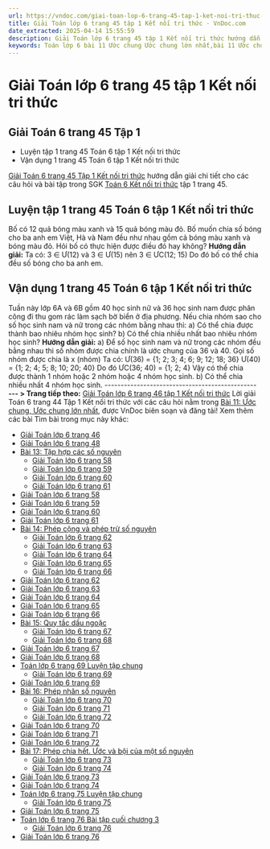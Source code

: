 ```yaml
---
url: https://vndoc.com/giai-toan-lop-6-trang-45-tap-1-ket-noi-tri-thuc-326898
title: Giải Toán lớp 6 trang 45 tập 1 Kết nối tri thức - VnDoc.com
date_extracted: 2025-04-14 15:55:59
description: Giải Toán lớp 6 trang 45 tập 1 Kết nối tri thức hướng dẫn giải chi tiết các câu hỏi và bài tập trong SGK Toán 6 Kết nối tri thức tập 1.
keywords: Toán lớp 6 bài 11 Ước chung Ước chung lớn nhất,bài 11 Ước chung Ước chung lớn nhất,Giải Toán 6 kết nối tri thức bài 11,toán lớp 6 kết nối tri thức bài 11,toán 6 kntt,toán lớp 6,giải toán lớp 6,giải toán 6,toán lớp 6 kết nối tri thức,toán 6 kết nối tri thức,giải toán 6 tập 1 kết nối tri thức,sgk toán 6 kết nối tri thức,giải toán 6 bài 11,Ước chung Ước chung lớn nhất,toán 6 trang 45,giải toán 6 trang 45,toán 6 trang 45 kết nối,Luyện tập 1 trang 45 toán 6 tập 1,Vận dụng 1 trang 45 toán 6 tập1
---
```


# Giải Toán lớp 6 trang 45 tập 1 Kết nối tri thức
## **Giải Toán 6 trang 45 Tập 1**
  * Luyện tập 1 trang 45 Toán 6 tập 1 Kết nối tri thức
  * Vận dụng 1 trang 45 Toán 6 tập 1 Kết nối tri thức

[Giải Toán 6 trang 45 Tập 1 Kết nối tri thức](<https://vndoc.com/giai-toan-lop-6-trang-45-tap-1-ket-noi-tri-thuc-326898>) hướng dẫn giải chi tiết cho các câu hỏi và bài tập trong SGK [Toán 6 Kết nối tri thức](<https://vndoc.com/toan-6-ket-noi-tri-thuc>) tập 1 trang 45.
## Luyện tập 1 trang 45 Toán 6 tập 1 Kết nối tri thức
Bố có 12 quả bóng màu xanh và 15 quả bóng màu đỏ. Bố muốn chia số bóng cho ba anh em Việt, Hà và Nam đều như nhau gồm cả bóng màu xanh và bóng màu đỏ. Hỏi bố có thực hiện được điều đó hay không?
**Hướng dẫn giải:**
Ta có: 3 ∈ Ư\(12\) và 3 ∈ Ư\(15\) nên 3 ∈ ƯC\(12; 15\)
Do đó bố có thể chia đều số bóng cho ba anh em.
## Vận dụng 1 trang 45 Toán 6 tập 1 Kết nối tri thức
Tuần này lớp 6A và 6B gồm 40 học sinh nữ và 36 học sinh nam được phân công đi thu gom rác làm sạch bờ biển ở địa phương. Nếu chia nhóm sao cho số học sinh nam và nữ trong các nhóm bằng nhau thì:
a\) Có thể chia được thành bao nhiêu nhóm học sinh?
b\) Có thể chia nhiều nhất bao nhiêu nhóm học sinh?
**Hướng dẫn giải:**
a\) Để số học sinh nam và nữ trong các nhóm đều bằng nhau thi số nhóm được chia chính là ước chung của 36 và 40.
Gọi số nhóm được chia là x \(nhóm\)
Ta có: Ư\(36\) = \{1; 2; 3; 4; 6; 9; 12; 18; 36\}
Ư\(40\) = \{1; 2; 4; 5; 8; 10; 20; 40\}
Do đó ƯC\(36; 40\) = \{1; 2; 4\}
Vậy có thể chia được thành 1 nhóm hoặc 2 nhóm hoặc 4 nhóm học sinh.
b\) Có thể chia nhiều nhất 4 nhóm học sinh.
\-----------------------------------------------
**\--- > Trang tiếp theo:** [Giải Toán lớp 6 trang 46 tập 1 Kết nối tri thức](<https://vndoc.com/giai-toan-lop-6-trang-46-tap-1-ket-noi-tri-thuc-326899>)
Lời giải Toán 6 trang 44 Tập 1 Kết nối tri thức với các câu hỏi nằm trong [Bài 11: Ước chung, Ước chung lớn nhất](<https://vndoc.com/toan-lop-6-bai-11-uoc-chung-uoc-chung-lon-nhat-ket-noi-tri-thuc-234597>), được VnDoc biên soạn và đăng tải\!
Xem thêm các bài Tìm bài trong mục này khác:
  * [Giải Toán lớp 6 trang 46](</giai-toan-lop-6-trang-46-tap-1-ket-noi-tri-thuc-326899>)
  * [Giải Toán lớp 6 trang 48](</giai-toan-lop-6-trang-48-tap-1-ket-noi-tri-thuc-327149>)
  * [Bài 13: Tập hợp các số nguyên](</toan-lop-6-bai-13-tap-hop-cac-so-nguyen-ket-noi-tri-thuc-234835>)
    * [Giải Toán lớp 6 trang 58](</giai-toan-lop-6-trang-58-tap-1-ket-noi-tri-thuc-327646>)
    * [Giải Toán lớp 6 trang 59](</giai-toan-lop-6-trang-59-tap-1-ket-noi-tri-thuc-327647>)
    * [Giải Toán lớp 6 trang 60](</giai-toan-lop-6-trang-60-tap-1-ket-noi-tri-thuc-327648>)
    * [Giải Toán lớp 6 trang 61](</giai-toan-lop-6-trang-61-tap-1-ket-noi-tri-thuc-327649>)
  * [Giải Toán lớp 6 trang 58](</giai-toan-lop-6-trang-58-tap-1-ket-noi-tri-thuc-327646>)
  * [Giải Toán lớp 6 trang 59](</giai-toan-lop-6-trang-59-tap-1-ket-noi-tri-thuc-327647>)
  * [Giải Toán lớp 6 trang 60](</giai-toan-lop-6-trang-60-tap-1-ket-noi-tri-thuc-327648>)
  * [Giải Toán lớp 6 trang 61](</giai-toan-lop-6-trang-61-tap-1-ket-noi-tri-thuc-327649>)
  * [Bài 14: Phép cộng và phép trừ số nguyên ](</toan-lop-6-bai-14-phep-cong-va-phep-tru-so-nguyen-ket-noi-tri-thuc-234847>)
    * [Giải Toán lớp 6 trang 62](</giai-toan-lop-6-trang-62-tap-1-ket-noi-tri-thuc-327740>)
    * [Giải Toán lớp 6 trang 63](</giai-toan-lop-6-trang-63-tap-1-ket-noi-tri-thuc-327741>)
    * [Giải Toán lớp 6 trang 64](</giai-toan-lop-6-trang-64-tap-1-ket-noi-tri-thuc-327742>)
    * [Giải Toán lớp 6 trang 65](</giai-toan-lop-6-trang-65-tap-1-ket-noi-tri-thuc-327743>)
    * [Giải Toán lớp 6 trang 66](</giai-toan-lop-6-trang-66-tap-1-ket-noi-tri-thuc-327744>)
  * [Giải Toán lớp 6 trang 62](</giai-toan-lop-6-trang-62-tap-1-ket-noi-tri-thuc-327740>)
  * [Giải Toán lớp 6 trang 63](</giai-toan-lop-6-trang-63-tap-1-ket-noi-tri-thuc-327741>)
  * [Giải Toán lớp 6 trang 64](</giai-toan-lop-6-trang-64-tap-1-ket-noi-tri-thuc-327742>)
  * [Giải Toán lớp 6 trang 65](</giai-toan-lop-6-trang-65-tap-1-ket-noi-tri-thuc-327743>)
  * [Giải Toán lớp 6 trang 66](</giai-toan-lop-6-trang-66-tap-1-ket-noi-tri-thuc-327744>)
  * [Bài 15: Quy tắc dấu ngoặc ](</toan-lop-6-bai-15-quy-tac-dau-ngoac-ket-noi-tri-thuc-234857>)
    * [Giải Toán lớp 6 trang 67](</giai-toan-lop-6-trang-67-tap-1-ket-noi-tri-thuc-327801>)
    * [Giải Toán lớp 6 trang 68](</giai-toan-lop-6-trang-68-tap-1-ket-noi-tri-thuc-327802>)
  * [Giải Toán lớp 6 trang 67](</giai-toan-lop-6-trang-67-tap-1-ket-noi-tri-thuc-327801>)
  * [Giải Toán lớp 6 trang 68](</giai-toan-lop-6-trang-68-tap-1-ket-noi-tri-thuc-327802>)
  * [Toán lớp 6 trang 69 Luyện tập chung ](</toan-lop-6-trang-69-luyen-tap-chung-ket-noi-tri-thuc-234866>)
    * [Giải Toán lớp 6 trang 69](</giai-toan-lop-6-trang-69-tap-1-ket-noi-tri-thuc-327803>)
  * [Giải Toán lớp 6 trang 69](</giai-toan-lop-6-trang-69-tap-1-ket-noi-tri-thuc-327803>)
  * [Bài 16: Phép nhân số nguyên ](</toan-lop-6-bai-16-phep-nhan-so-nguyen-ket-noi-tri-thuc-234873>)
    * [Giải Toán lớp 6 trang 70](</giai-toan-lop-6-trang-70-tap-1-ket-noi-tri-thuc-327804>)
    * [Giải Toán lớp 6 trang 71](</giai-toan-lop-6-trang-71-tap-1-ket-noi-tri-thuc-328399>)
    * [Giải Toán lớp 6 trang 72](</giai-toan-lop-6-trang-72-tap-1-ket-noi-tri-thuc-328401>)
  * [Giải Toán lớp 6 trang 70](</giai-toan-lop-6-trang-70-tap-1-ket-noi-tri-thuc-327804>)
  * [Giải Toán lớp 6 trang 71](</giai-toan-lop-6-trang-71-tap-1-ket-noi-tri-thuc-328399>)
  * [Giải Toán lớp 6 trang 72](</giai-toan-lop-6-trang-72-tap-1-ket-noi-tri-thuc-328401>)
  * [Bài 17: Phép chia hết. Ước và bội của một số nguyên](</toan-lop-6-bai-17-phep-chia-het-uoc-va-boi-cua-mot-so-nguyen-234880>)
    * [Giải Toán lớp 6 trang 73](</giai-toan-lop-6-trang-73-tap-1-ket-noi-tri-thuc-328402>)
    * [Giải Toán lớp 6 trang 74](</giai-toan-lop-6-trang-74-tap-1-ket-noi-tri-thuc-328406>)
  * [Giải Toán lớp 6 trang 73](</giai-toan-lop-6-trang-73-tap-1-ket-noi-tri-thuc-328402>)
  * [Giải Toán lớp 6 trang 74](</giai-toan-lop-6-trang-74-tap-1-ket-noi-tri-thuc-328406>)
  * [Toán lớp 6 trang 75 Luyện tập chung ](</toan-lop-6-trang-75-luyen-tap-chung-ket-noi-tri-thuc-235328>)
    * [Giải Toán lớp 6 trang 75](</giai-toan-lop-6-trang-75-tap-1-ket-noi-tri-thuc-328408>)
  * [Giải Toán lớp 6 trang 75](</giai-toan-lop-6-trang-75-tap-1-ket-noi-tri-thuc-328408>)
  * [Toán lớp 6 trang 76 Bài tập cuối chương 3 ](</toan-lop-6-trang-76-bai-tap-cuoi-chuong-3-ket-noi-tri-thuc-235332>)
    * [Giải Toán lớp 6 trang 76](</giai-toan-lop-6-trang-76-tap-1-ket-noi-tri-thuc-328409>)
  * [Giải Toán lớp 6 trang 76](</giai-toan-lop-6-trang-76-tap-1-ket-noi-tri-thuc-328409>)

